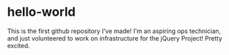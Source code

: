 # hello-world
This is the first github repository I've made!
I'm an aspiring ops technician, and just volunteered to work on infrastructure for the jQuery Project! Pretty excited.
